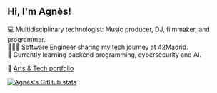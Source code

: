 ## Hi, I'm Agnès!

💻 Multidisciplinary technologist: Music producer, DJ, filmmaker, and programmer.<br/>
👩🏻‍💻 Software Engineer sharing my tech journey at 42Madrid.<br/>
💭 Currently learning backend programming, cybersecurity and AI.<br/>

🌟 [Arts & Tech portfolio](agneshayden.carrd.co)<br/>

[![Agnès's GitHub stats](https://github-readme-stats.vercel.app/api?username=agn3shayd3n&count_private=true&show_icons=true&theme=dracula&hide_rank=true)](https://github.com/anuraghazra/github-readme-stats)
